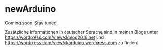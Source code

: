 # newArduino

Coming soon. Stay tuned.

Zusätzliche Informationen in deutscher Sprache sind in meinen Blogs 
unter https://wordpress.com/view/ckblog2016.net 
und https://wordpress.com/view/ckarduino.wordpress.com zu finden.
